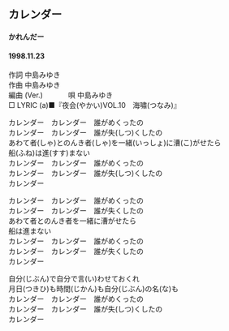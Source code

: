 ## カレンダー
#### かれんだー
#### 1998.11.23


作詞     中島みゆき　　　　　   
作曲      中島みゆき  　　　   
編曲 (Ver.) 　　　
唄     中島みゆき    
□ LYRIC (a)■『夜会(やかい)VOL.10　海嘯(つなみ)』  
  
カレンダー　カレンダー　誰がめくったの  
カレンダー　カレンダー　誰が失(しつ)くしたの  
あわて者(しゃ)とのんき者(しゃ)を一緒(いっしょ)に漕(こ)がせたら  
船(ふね)は進(すす)まない  
カレンダー　カレンダー　誰がめくったの  
カレンダー　カレンダー　誰が失(しつ)くしたの  
カレンダー  
  
カレンダー　カレンダー　誰がめくったの  
カレンダー　カレンダー　誰が失くしたの  
あわて者とのんき者を一緒に漕がせたら  
船は進まない  
カレンダー　カレンダー　誰がめくったの  
カレンダー　カレンダー　誰が失くしたの  
カレンダー  
  
自分(じぶん)で自分で言(い)わせておくれ  
月日(つきひ)も時間(じかん)も自分(じぶん)の名(な)も  
カレンダー　カレンダー　誰がめくったの  
カレンダー　カレンダー　誰が失(しつ)くしたの  
カレンダー  